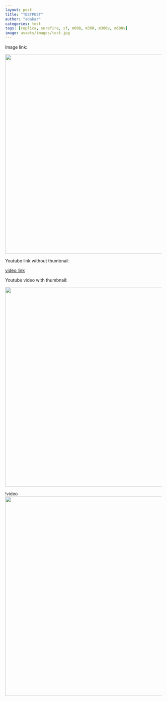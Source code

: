 ```yaml
---
layout: post
title: "TESTPOST"
author: "adakar"
categories: test
tags: [replica, surefire, sf, m600, m300, m300v, m600v]
image: assets/images/test.jpg
---
```


Image link:

[<img src="{{site.baseurl}}assets/images/PeltorWiring.png" width="640"/>]({{site.baseurl}}assets/images/PeltorWiring.png)


Youtube link without thumbnail:

[video link](https://youtu.be/aowfiOAUJhY)

Youtube video with thumbnail:


[<img src="https://i.ytimg.com/vi/aowfiOAUJhY/sddefault.jpg" width="640"/>](https://youtu.be/aowfiOAUJhY)

!video[<img src="https://i.ytimg.com/vi/aowfiOAUJhY/sddefault.jpg" width="640"/>](https://youtu.be/aowfiOAUJhY)
